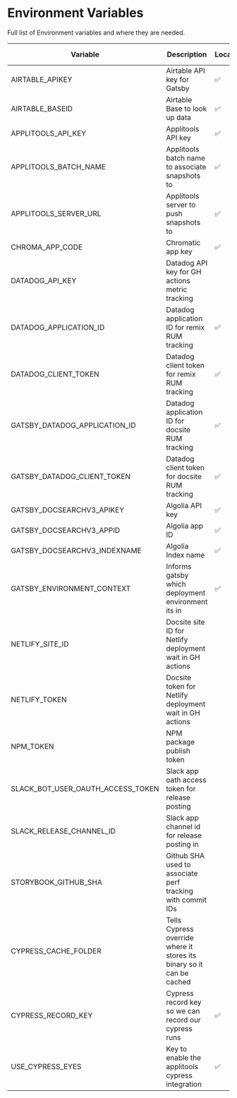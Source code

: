 # Environment Variables

Full list of Environment variables and where they are needed.

| Variable                          | Description                                                           | Local | GH Secrets | Netlify paste | Netlify remix |
| --------------------------------- | --------------------------------------------------------------------- | ----- | ---------- | ------------- | ------------- |
| AIRTABLE_APIKEY                   | Airtable API key for Gatsby                                           | ✅    |            | ✅            |               |
| AIRTABLE_BASEID                   | Airtable Base to look up data                                         | ✅    |            | ✅            |               |
| APPLITOOLS_API_KEY                | Applitools API key                                                    | ✅    | ✅         |               |               |
| APPLITOOLS_BATCH_NAME             | Applitools batch name to associate snapshots to                       | ✅    |            |               |               |
| APPLITOOLS_SERVER_URL             | Applitools server to push snapshots to                                | ✅    |            |               |               |
| CHROMA_APP_CODE                   | Chromatic app key                                                     | ✅    | ✅         |               |               |
| DATADOG_API_KEY                   | Datadog API key for GH actions metric tracking                        |       | ✅         |               |               |
| DATADOG_APPLICATION_ID            | Datadog application ID for remix RUM tracking                         | ✅    |            |               | ✅            |
| DATADOG_CLIENT_TOKEN              | Datadog client token for remix RUM tracking                           | ✅    |            |               | ✅            |
| GATSBY_DATADOG_APPLICATION_ID     | Datadog application ID for docsite RUM tracking                       | ✅    |            | ✅            |               |
| GATSBY_DATADOG_CLIENT_TOKEN       | Datadog client token for docsite RUM tracking                         | ✅    |            | ✅            |               |
| GATSBY_DOCSEARCHV3_APIKEY         | Algolia API key                                                       | ✅    |            | ✅            |               |
| GATSBY_DOCSEARCHV3_APPID          | Algolia app ID                                                        | ✅    |            | ✅            |               |
| GATSBY_DOCSEARCHV3_INDEXNAME      | Algolia Index name                                                    | ✅    |            | ✅            |               |
| GATSBY_ENVIRONMENT_CONTEXT        | Informs gatsby which deployment environment its in                    | ✅    |            | ✅            |               |
| NETLIFY_SITE_ID                   | Docsite site ID for Netlify deployment wait in GH actions             |       | ✅         |               |               |
| NETLIFY_TOKEN                     | Docsite token for Netlify deployment wait in GH actions               |       | ✅         |               |               |
| NPM_TOKEN                         | NPM package publish token                                             |       | ✅         |               |               |
| SLACK_BOT_USER_OAUTH_ACCESS_TOKEN | Slack app oath access token for release posting                       |       | ✅         |               |               |
| SLACK_RELEASE_CHANNEL_ID          | Slack app channel id for release posting in                           |       | ✅         |               |               |
| STORYBOOK_GITHUB_SHA              | Github SHA used to associate perf tracking with commit IDs            |       |            |               |               |
| CYPRESS_CACHE_FOLDER              | Tells Cypress override where it stores its binary so it can be cached |       |            | ✅            |               |
| CYPRESS_RECORD_KEY                | Cypress record key so we can record our cypress runs                  | ✅    | ✅         |               |               |
| USE_CYPRESS_EYES                  | Key to enable the applitools cypress integration                      | ✅    |            |               |               |
